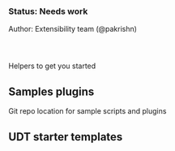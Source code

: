
<!-- Status -->
<TitleBlock slots="heading, text" theme="light" />

### Status: Needs work

Author: Extensibility team (@pakrishn) <br></br>
<!-- End of status -->

#

<!-- Find a more suitable title for the side nav -->
Helpers to get you started
 


## Samples plugins
Git repo location for sample scripts and plugins
<!-- 
https://developer.adobe.com/photoshop/uxp/2022/guides/uxp_guide/uxp-misc/uxp-toolchain/#useful-utilities-and-resources 

https://developer-stage.adobe.com/indesign/uxp/recipes/#packaged-sample-scripts

-->

## UDT starter templates